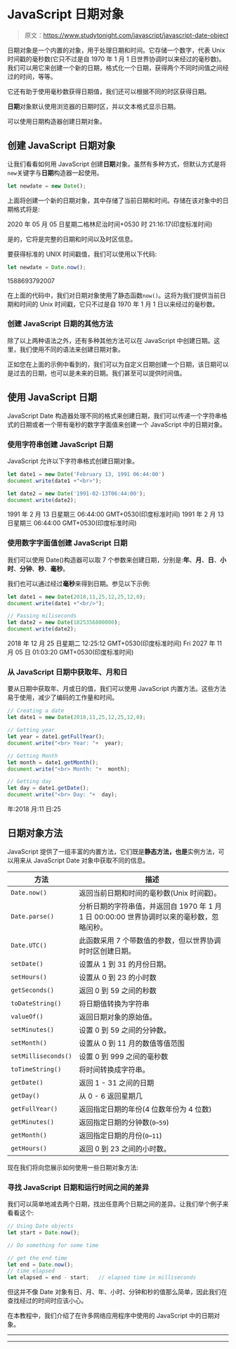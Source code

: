 # JavaScript 日期对象

> 原文：<https://www.studytonight.com/javascript/javascript-date-object>

日期对象是一个内置的对象，用于处理日期和时间。它存储一个数字，代表 Unix 时间戳的毫秒数(它只不过是自 1970 年 1 月 1 日世界协调时以来经过的毫秒数)。我们可以用它来创建一个新的日期，格式化一个日期，获得两个不同时间值之间经过的时间，等等。

它还有助于使用毫秒数获得日期值，我们还可以根据不同的时区获得日期。

**日期**对象默认使用浏览器的日期时区，并以文本格式显示日期。

可以使用日期构造器创建日期对象。

## 创建 JavaScript 日期对象

让我们看看如何用 JavaScript 创建**日期**对象。虽然有多种方式，但默认方式是将`new`关键字与**日期**构造器一起使用。

```js
let newdate = new Date();
```

上面将创建一个新的日期对象，其中存储了当前日期和时间。存储在该对象中的日期格式将是:

2020 年 05 月 05 日星期二格林尼治时间+0530 时 21:16:17(印度标准时间)

是的，它将是完整的日期和时间以及时区信息。

要获得标准的 UNIX 时间戳值，我们可以使用以下代码:

```js
let newdate = Date.now();
```

1588693792007

在上面的代码中，我们对日期对象使用了静态函数`now()`。这将为我们提供当前日期和时间的 Unix 时间戳，它只不过是自 1970 年 1 月 1 日以来经过的毫秒数。

### 创建 JavaScript 日期的其他方法

除了以上两种语法之外，还有多种其他方法可以在 JavaScript 中创建日期。这里，我们使用不同的语法来创建日期对象。

正如您在上面的示例中看到的，我们可以为自定义日期创建一个日期，该日期可以是过去的日期，也可以是未来的日期。我们甚至可以提供时间值。

## 使用 JavaScript 日期

JavaScript Date 构造器处理不同的格式来创建日期，我们可以传递一个字符串格式的日期或者一个带有毫秒的数字字面值来创建一个 JavaScript 中的日期对象。

### 使用字符串创建 JavaScript 日期

JavaScript 允许以下字符串格式创建日期对象。

```js
let date1 = new Date('February 13, 1991 06:44:00')
document.write(date1 +"<br>");

let date2 = new Date('1991-02-13T06:44:00');
document.write(date2);
```

1991 年 2 月 13 日星期三 06:44:00 GMT+0530(印度标准时间)
1991 年 2 月 13 日星期三 06:44:00 GMT+0530(印度标准时间)

### 使用数字字面值创建 JavaScript 日期

我们可以使用 Date()构造器可以取 7 个参数来创建日期，分别是:**年**、**月**、**日**、**小时**、**分钟**、**秒**、**毫秒**。

我们也可以通过经过**毫秒**来得到日期。参见以下示例:

```js
let date1 = new Date(2018,11,25,12,25,12,0);
document.write(date1 +"<br/>");

// Passing miliseconds
let date2 = new Date(1825356800000);
document.write(date2); 
```

2018 年 12 月 25 日星期二 12:25:12 GMT+0530(印度标准时间)
Fri 2027 年 11 月 05 日 01:03:20 GMT+0530(印度标准时间)

### 从 JavaScript 日期中获取年、月和日

要从日期中获取年、月或日的值，我们可以使用 JavaScript 内置方法。这些方法易于使用，减少了编码的工作量和时间。

```js
// Creating a date
let date1 = new Date(2018,11,25,12,25,12,0);

// Getting year
let year = date1.getFullYear();
document.write("<br> Year: "+  year);

// Getting Month
let month = date1.getMonth();
document.write("<br> Month: "+  month);

// Getting day
let day = date1.getDate();
document.write("<br> Day: "+  day);
```

年:2018
月:11
日:25

## 日期对象方法

JavaScript 提供了一组丰富的内置方法，它们既是**静态方法，也是**实例方法，可以用来从 JavaScript Date 对象中获取不同的信息。

| **方法** | **描述** |
| --- | --- |
| `Date.now()` | 返回当前日期和时间的毫秒数(Unix 时间戳)。 |
| `Date.parse()` | 分析日期的字符串值，并返回自 1970 年 1 月 1 日 00:00:00 世界协调时以来的毫秒数，忽略闰秒。 |
| `Date.UTC()` | 此函数采用 7 个带数值的参数，但以世界协调时时区创建日期。 |
| `setDate()` | 设置从 1 到 31 的月份日期。 |
| `setHours()` | 设置从 0 到 23 的小时数 |
| `getSeconds()` | 返回 0 到 59 之间的秒数 |
| `toDateString()` | 将日期值转换为字符串 |
| `valueOf()` | 返回日期对象的原始值。 |
| `setMinutes()` | 设置 0 到 59 之间的分钟数。 |
| `setMonth()` | 设置从 0 到 11 月的数值等值范围 |
| `setMilliseconds()` | 设置 0 到 999 之间的毫秒数 |
| `toTimeString()` | 将时间转换成字符串。 |
| `getDate()` | 返回 1 - 31 之间的日期 |
| `getDay()` | 从 0 - 6 返回星期几 |
| `getFullYear()` | 返回指定日期的年份(4 位数年份为 4 位数) |
| `getMinutes()` | 返回指定日期的分钟数(`0`–`59`) |
| `getMonth()` | 返回指定日期的月份(`0`–`11`) |
| `getHours()` | 返回 0 到 23 之间的小时数。 |

现在我们将向您展示如何使用一些日期对象方法:

### 寻找 JavaScript 日期和运行时间之间的差异

我们可以简单地减去两个日期，找出任意两个日期之间的差异。让我们举个例子来看看这个:

```js
// Using Date objects
let start = Date.now();

// Do something for some time

// get the end time
let end = Date.now();
// time elapsed
let elapsed = end - start;   // elapsed time in milliseconds
```

但这并不像 Date 对象有日、月、年、小时、分钟和秒的值那么简单，因此我们在查找经过的时间时应该小心。

在本教程中，我们介绍了在许多网络应用程序中使用的 JavaScript 中的日期对象。

* * *

* * *